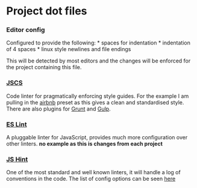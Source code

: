 # Project dot files

### Editor config
Configured to provide the following:
    * spaces for indentation
    * indentation of 4 spaces
    * linux style newlines and file endings

This will be detected by most editors and the changes will be enforced for the project containing this file.

### [JSCS](http://jscs.info/)
Code linter for pragmatically enforcing style guides. For the example I am pulling in the [airbnb](https://github.com/airbnb/javascript) preset as this gives a
clean and standardised style. There are also plugins for [Grunt](https://github.com/jscs-dev/grunt-jscs/) and
[Gulp](https://github.com/jscs-dev/gulp-jscs/).

### [ES Lint](http://eslint.org/)
A pluggable linter for JavaScript, provides much more configuration over other linters.
**no example as this is changes from each project**

### [JS Hint](http://jshint.com/)
One of the most standard and well known linters, it will handle a log of conventions in the code. The list of config
options can be seen [here](http://jshint.com/docs/options/)
